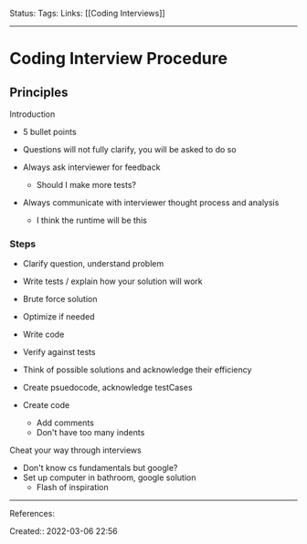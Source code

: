 Status: 
Tags: 
Links: [[Coding Interviews]]
___

# Coding Interview Procedure
## Principles
Introduction
- 5 bullet points

- Questions will not fully clarify, you will be asked to do so
- Always ask interviewer for feedback
	- Should I make more tests?
- Always communicate with interviewer thought process and analysis
	- I think the runtime will be this
### Steps
- Clarify question, understand problem
- Write tests / explain how your solution will work
- Brute force solution
- Optimize if needed
- Write code
- Verify against tests

- Think of possible solutions and acknowledge their efficiency
- Create psuedocode, acknowledge testCases
- Create code
	- Add comments
	-  Don't have too many indents

Cheat your way through interviews
- Don't know cs fundamentals but google?
- Set up computer in bathroom, google solution
	- Flash of inspiration
___
References:

Created:: 2022-03-06 22:56

